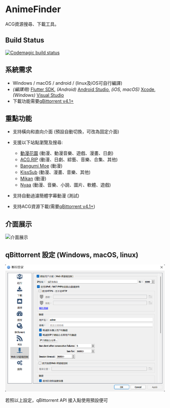 # AnimeFinder

ACG資源搜尋、下載工具。

## Build Status

[![Codemagic build status](https://api.codemagic.io/apps/6284f4c7178d24674d3c1778/6284f4c7178d24674d3c1777/status_badge.svg)](https://codemagic.io/apps/6284f4c7178d24674d3c1778/6284f4c7178d24674d3c1777/latest_build)

## 系統需求

- Windows / macOS / android / (linux及iOS可自行編譯)
- *(編譯用)* [Flutter SDK](https://docs.flutter.dev/get-started/install), *(Android)* [Android Studio](https://developer.android.com/studio/install), *(iOS, macOS)*  [Xcode](https://apps.apple.com/us/app/xcode/id497799835?mt=12), *(Windows)* [Visual Studio](https://visualstudio.microsoft.com/downloads/)
- 下載功能需要[qBittorrent v4.1+](https://www.qbittorrent.org/download.php)

## 重點功能

- 支持橫向和直向介面 (預設自動切換，可改為固定介面)
- 支援以下站點瀏覽及搜尋:
  - [動漫花園](https://share.dmhy.org) (動漫、動漫音樂、遊戲、漫畫、日劇)
  - [ACG.RIP](https://acg.rip) (動漫、日劇、綜藝、音樂、合集、其他)
  - [Bangumi Moe](https://bangumi.moe) (動漫)
  - [KissSub](https://kisssub.org) (動漫、漫畫、音樂、其他)
  - [Mikan](http://mikanani.me) (動漫)
  - [Nyaa](https://nyaa.si) (動漫、音樂、小說、圖片、軟體、遊戲)

- 支持自動過濾簡體字幕動漫 (測試)
- 支持ACG資源下載(需要[qBittorrent v4.1+](https://www.qbittorrent.org/download.php))

## 介面展示

![介面展示](screenshots/screenshot.gif)

## qBittorrent 設定 (Windows, macOS, linux)

![qBittorrent 設定](screenshots/qBittorrent_configuration.png)

若照以上設定，qBittorrent API 接入點使用預設便可
